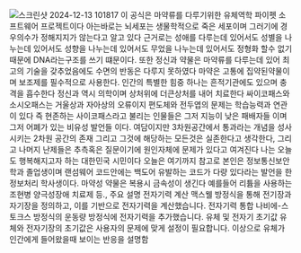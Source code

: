 ![스크린샷 2024-12-13 101817](https://github.com/user-attachments/assets/72ce2ef3-d12c-4296-a9c9-1e23c14f0700)
이 공식은 마약류를 다루기위한 유체역학 파이펫 소프트웨어 프로젝트이다 아는바로는 뇌세포는 생물학적으로 죽은 세포이며 그러기에 경우의수가 정해지지가 않는다고 알고 있다 근거로는 성애를 다루는데 있어서도 성별을 나누는데 있어서도 성향을 나누는데 있어서도 무었을 나누는데 있어서도 정형화 할수 없기때문에 DNA라는구조를 쓰기 떄문이다.
또한 정신과 약물은 마약류를 다루는데 있어 최고의 기술을 갖추었음에도 수면의 반동은 다루지 못하였다 마약은 고통에 집약된약물이며 보조제를 필수적으로 사용한다.
인간의 특별한 힘중 하나는 흔적기관에도 있으며 충격을 흡수한다 정신과 역시 의학이며 상처위에 더큰상처를 내어 치료한다 싸이코패스와 소시오패스는 거울상과 자아상의 오류이지 편도체와 전두엽의 문제는 학습능력과 연관이 있다 즉 현존하는 사이코패스라고 불리는 인물들은 그저 지능이 낮은 패배자들 이며 그저 어폐가 있는 비유성 발언들 이다.
여담이지만 3차원공간에서 통과라는 개념을 성사시키는 2차원 공간의 존재 그리고 그것에 해당하는 모든것은 실존한다고 생각한다, 그리고 나머지 난제들은 추측혹은 질문이기에 원인자체에 문제가 있다고 여겨진다 나는 오늘도 행복해지고자 하는 대한민국 시민이다 오늘은 여기까지
참고로 본인은 정보통신보안학과 졸업생이며 랜섬웨어 코드안에는 백도어 유발하는 코드가 다량 있다라는 발언을 한 정보처리 학사생이다.
마약성 약물은 복용시 금속성이 생긴다 예를들어 리튬을 사용하는 조현병 양극성장애 치료제 등.,
주요 설명
전자기력 계산
맥스웰 방정식을 통해 전기장과 자기장을 정의하고, 이를 기반으로 전자기력을 계산했습니다.
전자기력 통합
나비에-스토크스 방정식의 운동량 방정식에 전자기력을 추가했습니다.
유체 및 전자기 초기값
유체와 전자기장의 초기값은 사용자의 문제에 맞게 설정이 필요합니다.
이상으로 유체가 인간에게 들어왔을때 보이는 반응을 설명함

